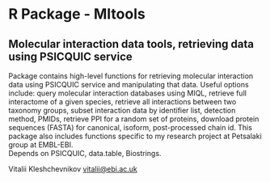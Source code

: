 # R Package - MItools
## Molecular interaction data tools, retrieving data using PSICQUIC service

Package contains high-level functions for retrieving molecular interaction data using PSICQUIC service and manipulating that data. Useful options include: query molecular interaction databases using MIQL, retrieve full interactome of a given species, retrieve all interactions between two taxonomy groups, subset interaction data by identifier list, detection method, PMIDs, retrieve PPI for a random set of proteins, download protein sequences (FASTA) for canonical, isoform, post-processed chain id. This package also includes functions specific to my research project at Petsalaki group at EMBL-EBI.  
    Depends on PSICQUIC, data.table, Biostrings.  

Vitalii Kleshchevnikov <vitalii@ebi.ac.uk>  
